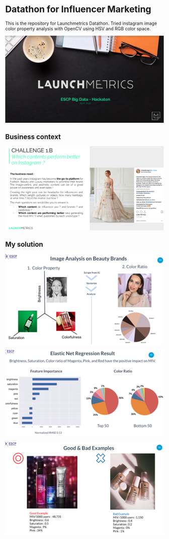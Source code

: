 # Datathon for Influencer Marketing
This is the repository for Launchmetrics Datathon. Tried instagram image color property analysis with OpenCV using HSV and RGB color space.

<p align="center">
<img src="./images/Launchmetcis.png" alt="" width="600">
</p>

## Business context
<p align="center">
<img src="./images/Challenge.png" alt="" width="700">
</p>

## My solution
<p align="center">
<img src="./images/Color property.png" alt="" width="600">
</p>

<p align="center">
<img src="./images/Result.png" alt="" width="600">
</p>

<p align="center">
<img src="./images/Suggestion.png" alt="" width="600">
</p>
